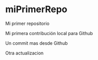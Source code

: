 # miPrimerRepo

Mi primer repositorio

Mi primera contribución local para Github

Un commit mas desde Github

Otra actualizacion
